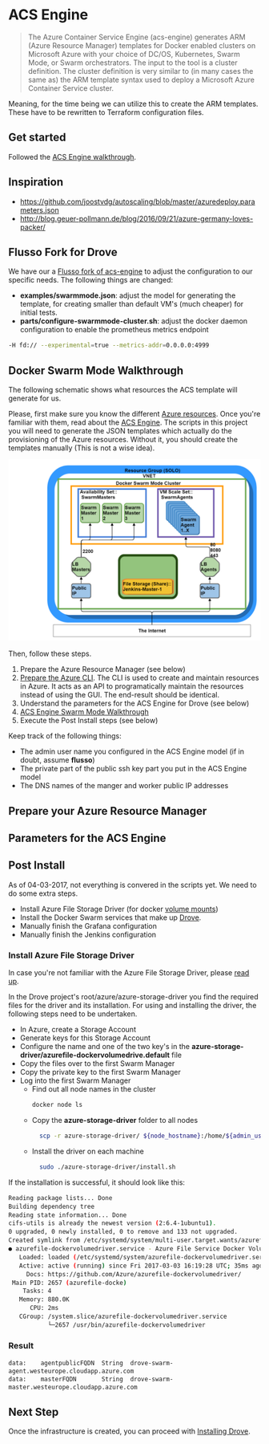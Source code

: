 # ACS Engine

> The Azure Container Service Engine (acs-engine) generates ARM (Azure Resource Manager) templates for Docker enabled clusters on Microsoft Azure with your choice of DC/OS, Kubernetes, Swarm Mode, or Swarm orchestrators. The input to the tool is a cluster definition. The cluster definition is very similar to (in many cases the same as) the ARM template syntax used to deploy a Microsoft Azure Container Service cluster.

Meaning, for the time being we can utilize this to create the ARM templates.
These have to be rewritten to Terraform configuration files.

## Get started

Followed the [ACS Engine walkthrough](https://github.com/Azure/acs-engine/blob/master/docs/swarmmode.md).


## Inspiration

* https://github.com/joostvdg/autoscaling/blob/master/azuredeploy.parameters.json
* http://blog.geuer-pollmann.de/blog/2016/09/21/azure-germany-loves-packer/


## Flusso Fork for Drove

We have our a [Flusso fork of acs-engine](https://github.com/FlussoBV/acs-engine) to adjust the configuration to our specific needs.
The following things are changed:

* **examples/swarmmode.json**: adjust the model for generating the template, for creating smaller than default VM's (much cheaper) for initial tests.
* **parts/configure-swarmmode-cluster.sh**: adjust the docker daemon configuration to enable the prometheus metrics endpoint

```bash
-H fd:// --experimental=true --metrics-addr=0.0.0.0:4999
```

## Docker Swarm Mode Walkthrough

The following schematic shows what resources the ACS template will generate for us.

Please, first make sure you know the different [Azure resources](../azure/).
Once you're familiar with them, read about the [ACS Engine](../azure/acs-engine). 
The scripts in this project you will need to generate the JSON templates which
actually do the provisioning of the Azure resources. Without it, you should create
the templates manually (This is not a wise idea).

![Azure Swarm Cluster Services](../images/azure-swarm-cluster-impl-schematic.png)

Then, follow these steps.

1. Prepare the Azure Resource Manager (see below)
1. [Prepare the Azure CLI](../azure/#azure-cli). The CLI is used to create and maintain
resources in Azure. It acts as an API to programatically maintain the resources instead
of using the GUI. The end-result should be identical.
1. Understand the parameters for the ACS Engine for Drove (see below)
1. [ACS Engine Swarm Mode Walkthrough](../azure/acs-engine#docker-swarmmode-walkthrough)
1. Execute the Post Install steps (see below)

Keep track of the following things:

* The admin user name you configured in the ACS Engine model (if in doubt, assume **flusso**)
* The private part of the public ssh key part you put in the ACS Engine model
* The DNS names of the manger and worker public IP addresses

## Prepare your Azure Resource Manager

## Parameters for the ACS Engine

## Post Install

As of 04-03-2017, not everything is convered in the scripts yet.
We need to do some extra steps.

* Install Azure File Storage Driver (for docker [volume mounts](https://docs.docker.com/engine/tutorials/dockervolumes/))
* Install the Docker Swarm services that make up [Drove](../drove).
* Manually finish the Grafana configuration
* Manually finish the Jenkins configuration

### Install Azure File Storage Driver

In case you're not familiar with the Azure File Storage Driver, please [read up](../azure#azure-file-docker-volume-driver).

In the Drove project's root/azure/azure-storage-driver you find the required files for the driver and its installation.
For using and installing the driver, the following steps need to be undertaken.

* In Azure, create a Storage Account
* Generate keys for this Storage Account
* Configure the name and one of the two key's in the **azure-storage-driver/azurefile-dockervolumedrive.default** file
* Copy the files over to the first Swarm Manager 
* Copy the private key to the first Swarm Manager
* Log into the first Swarm Manager
    * Find out all node names in the cluster 
        ```bash
        docker node ls
        ```
    * Copy the **azure-storage-driver** folder to all nodes 
        ```bash
          scp -r azure-storage-driver/ ${node_hostname}:/home/${admin_user}
        ```
    * Install the driver on each machine 
        ```bash
          sudo ./azure-storage-driver/install.sh
        ```

If the installation is successful, it should look like this:

```bash
Reading package lists... Done
Building dependency tree       
Reading state information... Done
cifs-utils is already the newest version (2:6.4-1ubuntu1).
0 upgraded, 0 newly installed, 0 to remove and 133 not upgraded.
Created symlink from /etc/systemd/system/multi-user.target.wants/azurefile-dockervolumedriver.service to /etc/systemd/system/azurefile-dockervolumedriver.service.
● azurefile-dockervolumedriver.service - Azure File Service Docker Volume Driver
   Loaded: loaded (/etc/systemd/system/azurefile-dockervolumedriver.service; enabled; vendor preset: enabled)
   Active: active (running) since Fri 2017-03-03 16:19:28 UTC; 35ms ago
     Docs: https://github.com/Azure/azurefile-dockervolumedriver/
 Main PID: 2657 (azurefile-docke)
    Tasks: 4
   Memory: 880.0K
      CPU: 2ms
   CGroup: /system.slice/azurefile-dockervolumedriver.service
           └─2657 /usr/bin/azurefile-dockervolumedriver
```


### Result

```
data:    agentpublicFQDN  String  drove-swarm-agent.westeurope.cloudapp.azure.com 
data:    masterFQDN       String  drove-swarm-master.westeurope.cloudapp.azure.com
```

## Next Step

Once the infrastructure is created, you can proceed with [Installing Drove](../drove/drove-on-azure/).
